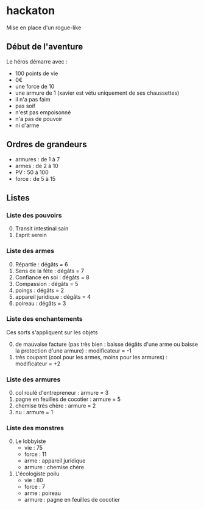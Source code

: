 # hackaton

Mise en place d'un rogue-like

## Début de l'aventure

Le héros démarre avec :

* 100 points de vie
* 0€
* une force de 10
* une armure de 1 (xavier est vétu uniquement de ses chaussettes)
* il n'a pas faim
* pas soif
* n'est pas empoisonné
* n'a pas de pouvoir
* ni d'arme

## Ordres de grandeurs

* armures : de 1 à 7
* armes : de 2 à 10
* PV : 50 à 100
* force : de 5 à 15

## Listes

### Liste des pouvoirs

0. Transit intestinal sain
1. Esprit serein

### Liste des armes

0. Répartie : dégâts = 6
1. Sens de la fête : dégâts = 7
2. Confiance en soi : dégâts = 8
3. Compassion : dégâts = 5
4. poings : dégâts = 2
5. appareil juridique : dégâts = 4
6. poireau : dégâts = 3

### Liste des enchantements

Ces sorts s'appliquent sur les objets

0. de mauvaise facture (pas très bien : baisse dégâts d'une arme ou baisse la protection d'une armure) : modificateur = -1
1. très coupant (cool pour les armes, moins pour les armures) : modificateur = +2

### Liste des armures

0. col roulé d'entrepreneur : armure = 3
1. pagne en feuilles de cocotier : armure = 5
2. chemise très chère : armure = 2
3. nu : armure = 1

### Liste des monstres

0. Le lobbyiste
	* vie : 75
	* force : 11
	* arme : appareil juridique
	* armure : chemise chère
1. L'écologiste poilu
	* vie : 80
	* force : 7
	* arme : poireau
	* armure : pagne en feuilles de cocotier



